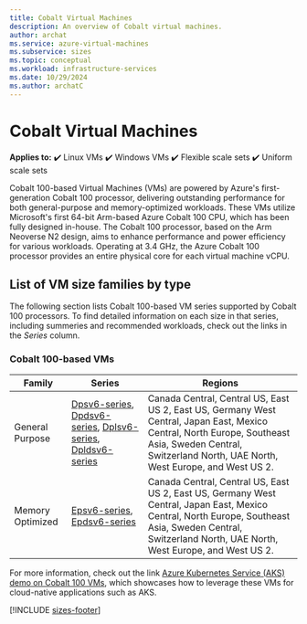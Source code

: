 ```yaml
---
title: Cobalt Virtual Machines
description: An overview of Cobalt virtual machines. 
author: archat
ms.service: azure-virtual-machines
ms.subservice: sizes
ms.topic: conceptual
ms.workload: infrastructure-services
ms.date: 10/29/2024
ms.author: archatC
---
```


# Cobalt Virtual Machines

**Applies to:** :heavy_check_mark: Linux VMs :heavy_check_mark: Windows VMs :heavy_check_mark: Flexible scale sets :heavy_check_mark: Uniform scale sets

Cobalt 100-based Virtual Machines (VMs) are powered by Azure's first-generation Cobalt 100 processor, delivering outstanding performance for both general-purpose and memory-optimized workloads. These VMs utilize Microsoft's first 64-bit Arm-based Azure Cobalt 100 CPU, which has been fully designed in-house. The Cobalt 100 processor, based on the Arm Neoverse N2 design, aims to enhance performance and power efficiency for various workloads. Operating at 3.4 GHz, the Azure Cobalt 100 processor provides an entire physical core for each virtual machine vCPU. 


## List of VM size families by type
The following section lists Cobalt 100-based VM series supported by Cobalt 100 processors. To find detailed information on each size in that series, including summeries and recommended workloads, check out the links in the *Series* column. 

### Cobalt 100-based VMs
| Family | Series | Regions |
|----|---|---|
| General Purpose  | [Dpsv6-series](./general-purpose/dpsv6-series.md), [Dpdsv6-series](./general-purpose/dpdsv6-series.md), [Dplsv6-series](./general-purpose/dplsv6-series.md), [Dpldsv6-series](./general-purpose/dpldsv6-series.md) | Canada Central, Central US, East US 2, East US, Germany West Central, Japan East, Mexico Central, North Europe, Southeast Asia, Sweden Central, Switzerland North, UAE North, West Europe, and West US 2. |
| Memory Optimized | [Epsv6-series](./memory-optimized/epsv6-series.md), [Epdsv6-series](./memory-optimized/epdsv6-series.md) | Canada Central, Central US, East US 2, East US, Germany West Central, Japan East, Mexico Central, North Europe, Southeast Asia, Sweden Central, Switzerland North, UAE North, West Europe, and West US 2.|


For more information, check out the link [Azure Kubernetes Service (AKS) demo on Cobalt 100 VMs](https://aka.ms/C100-VM-deploy-demo), which showcases how to leverage these VMs for cloud-native applications such as AKS. 

[!INCLUDE [sizes-footer](./includes/sizes-footer.md)]
